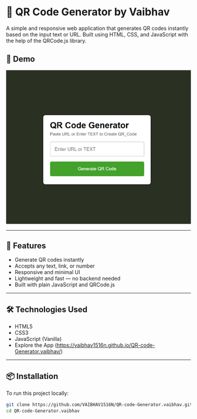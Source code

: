 # 🔳 QR Code Generator by Vaibhav

A simple and responsive web application that generates QR codes instantly based on the input text or URL. Built using HTML, CSS, and JavaScript with the help of the QRCode.js library.

## 📸 Demo

![QR Code Generator Screenshot](https://github.com/VAIBHAV1516N/QR-code-Generator.vaibhav/blob/main/QR%20Generator%20.png) <!-- Add your screenshot or remove this line -->

---

## 🚀 Features

- Generate QR codes instantly
- Accepts any text, link, or number
- Responsive and minimal UI
- Lightweight and fast — no backend needed
- Built with plain JavaScript and QRCode.js

---

## 🛠️ Technologies Used

- HTML5  
- CSS3  
- JavaScript (Vanilla)  
- Explore the App (https://vaibhav1516n.github.io/QR-code-Generator.vaibhav/)

---

## 📦 Installation

To run this project locally:

```bash
git clone https://github.com/VAIBHAV1516N/QR-code-Generator.vaibhav.git
cd QR-code-Generator.vaibhav
